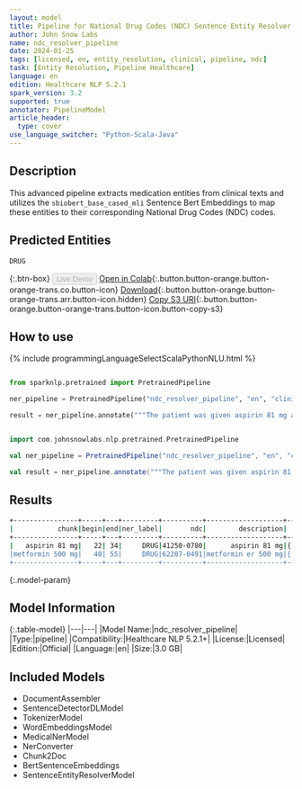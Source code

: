 ```yaml
---
layout: model
title: Pipeline for National Drug Codes (NDC) Sentence Entity Resolver
author: John Snow Labs
name: ndc_resolver_pipeline
date: 2024-01-25
tags: [licensed, en, entity_resolution, clinical, pipeline, ndc]
task: [Entity Resolution, Pipeline Healthcare]
language: en
edition: Healthcare NLP 5.2.1
spark_version: 3.2
supported: true
annotator: PipelineModel
article_header:
  type: cover
use_language_switcher: "Python-Scala-Java"
---
```


## Description

This advanced pipeline extracts medication entities from clinical texts and utilizes the `sbiobert_base_cased_mli` Sentence Bert Embeddings to map these entities to their corresponding National Drug Codes (NDC) codes.

## Predicted Entities

`DRUG`


{:.btn-box}
<button class="button button-orange" disabled>Live Demo</button>
[Open in Colab](https://colab.research.google.com/github/JohnSnowLabs/spark-nlp-workshop/blob/master/healthcare-nlp/07.0.Pretrained_Clinical_Pipelines.ipynb){:.button.button-orange.button-orange-trans.co.button-icon}
[Download](https://s3.amazonaws.com/auxdata.johnsnowlabs.com/clinical/models/ndc_resolver_pipeline_en_5.2.1_3.2_1706206269600.zip){:.button.button-orange.button-orange-trans.arr.button-icon.hidden}
[Copy S3 URI](s3://auxdata.johnsnowlabs.com/clinical/models/ndc_resolver_pipeline_en_5.2.1_3.2_1706206269600.zip){:.button.button-orange.button-orange-trans.button-icon.button-copy-s3}

## How to use



<div class="tabs-box" markdown="1">
{% include programmingLanguageSelectScalaPythonNLU.html %}
  
```python

from sparknlp.pretrained import PretrainedPipeline

ner_pipeline = PretrainedPipeline("ndc_resolver_pipeline", "en", "clinical/models")

result = ner_pipeline.annotate("""The patient was given aspirin 81 mg and metformin 500 mg""")

```
```scala

import com.johnsnowlabs.nlp.pretrained.PretrainedPipeline

val ner_pipeline = PretrainedPipeline("ndc_resolver_pipeline", "en", "clinical/models")

val result = ner_pipeline.annotate("""The patient was given aspirin 81 mg and metformin 500 mg""")

```
</div>

## Results

```bash
+----------------+-----+---+---------+----------+-------------------+--------------------------------------------------------------------------------+
|           chunk|begin|end|ner_label|       ndc|        description|                                                                      aux_labels|
+----------------+-----+---+---------+----------+-------------------+--------------------------------------------------------------------------------+
|   aspirin 81 mg|   22| 34|     DRUG|41250-0780|      aspirin 81 mg|{'packages': "['1 BOTTLE, PLASTIC in 1 PACKAGE (41250-780-01)  > 120 TABLET, ...|
|metformin 500 mg|   40| 55|     DRUG|62207-0491|metformin er 500 mg|{'packages': "['5000 TABLET in 1 POUCH (62207-491-31)', '25000 TABLET in 1 CA...|
+----------------+-----+---+---------+----------+-------------------+--------------------------------------------------------------------------------+
```

{:.model-param}
## Model Information

{:.table-model}
|---|---|
|Model Name:|ndc_resolver_pipeline|
|Type:|pipeline|
|Compatibility:|Healthcare NLP 5.2.1+|
|License:|Licensed|
|Edition:|Official|
|Language:|en|
|Size:|3.0 GB|

## Included Models

- DocumentAssembler
- SentenceDetectorDLModel
- TokenizerModel
- WordEmbeddingsModel
- MedicalNerModel
- NerConverter
- Chunk2Doc
- BertSentenceEmbeddings
- SentenceEntityResolverModel
